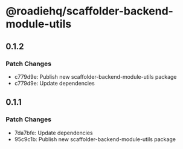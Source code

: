# @roadiehq/scaffolder-backend-module-utils

## 0.1.2

### Patch Changes

- c779d9e: Publish new scaffolder-backend-module-utils package
- c779d9e: Update dependencies

## 0.1.1

### Patch Changes

- 7da7bfe: Update dependencies
- 95c9c1b: Publish new scaffolder-backend-module-utils package
